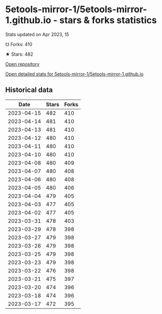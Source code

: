 # 5etools-mirror-1/5etools-mirror-1.github.io - stars & forks statistics

Stats updated on Apr 2023, 15

☋ Forks: 410

★ Stars: 482

[Open repository](https://github.com/5etools-mirror-1/5etools-mirror-1.github.io)

[Open detailed stats for 5etools-mirror-1/5etools-mirror-1.github.io](https://reviewgithub.com/rep/5etools-mirror-1/5etools-mirror-1.github.io)

## Historical data
| Date | Stars | Forks |
|------|-------|-------|
| 2023-04-15 | 482 | 410 | 
| 2023-04-14 | 481 | 410 | 
| 2023-04-13 | 481 | 410 | 
| 2023-04-12 | 480 | 410 | 
| 2023-04-11 | 480 | 410 | 
| 2023-04-10 | 480 | 410 | 
| 2023-04-08 | 480 | 409 | 
| 2023-04-07 | 480 | 408 | 
| 2023-04-06 | 480 | 408 | 
| 2023-04-05 | 480 | 406 | 
| 2023-04-04 | 479 | 405 | 
| 2023-04-03 | 477 | 405 | 
| 2023-04-02 | 477 | 405 | 
| 2023-03-31 | 478 | 403 | 
| 2023-03-29 | 478 | 398 | 
| 2023-03-27 | 479 | 398 | 
| 2023-03-26 | 479 | 398 | 
| 2023-03-25 | 479 | 398 | 
| 2023-03-23 | 479 | 398 | 
| 2023-03-22 | 476 | 398 | 
| 2023-03-21 | 475 | 397 | 
| 2023-03-20 | 474 | 396 | 
| 2023-03-18 | 474 | 396 | 
| 2023-03-17 | 472 | 395 | 

